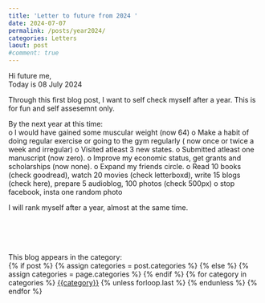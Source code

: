 ```yaml
---
title: 'Letter to future from 2024 '
date: 2024-07-07
permalink: /posts/year2024/
categories: Letters
laout: post
#comment: true
---
```



Hi future me, <br>
Today is 08 July 2024 <br>

Through this first blog post, I want to self check myself after a year. This is for fun and self assesemnt only. <br> 

By the next year at this time: <br>
o I would have gained some muscular weight (now 64)
o Make a habit of doing regular exercise or going to the gym regularly ( now once or twice a week and irregular)
o Visited atleast 3 new states. 
o Submitted atleast one manuscript (now zero). 
o Improve my economic status, get grants and scholarships (now none). 
o Expand my friends circle. 
o Read 10 books (check goodread), watch 20 movies (check letterboxd), write 15 blogs (check here), prepare 5 audioblog, 100 photos (check 500px)
o stop facebook, insta one random photo 

I will rank myself after a year, almost at the same time. 



<br>
<br>
<br>
<br>
This blog appears in the category: 
<br>
 
<div class="post-categories">
  {% if post %}
    {% assign categories = post.categories %}
  {% else %}
    {% assign categories = page.categories %}
  {% endif %}
  {% for category in categories %}
  <a href="{{site.baseurl}}/categories/#{{category|slugize}}">{{category}}</a>
  {% unless forloop.last %}&nbsp;{% endunless %}
  {% endfor %}
</div>

